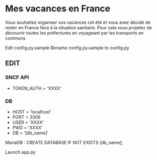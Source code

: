 # Mes vacances en France

Vous souhaitez organiser vos vacances cet été et vous avez décidé de rester en France face à la situation sanitaire. Pour cela vous projetez de découvrir toutes les préfectures en voyageant par les transports en communs.

Edit config.py.sample
Rename config.py.sample to config.py
## EDIT

### SNCF API

* TOKEN_AUTH = 'XXXX'

### DB

* HOST = 'localhost'
* PORT = 3306
* USER = 'XXXX'
* PWD = 'XXXX'
* DB = '[db_name]'

MariaDB : CREATE DATABASE IF NOT EXISTS [db_name];

Launch app.py

